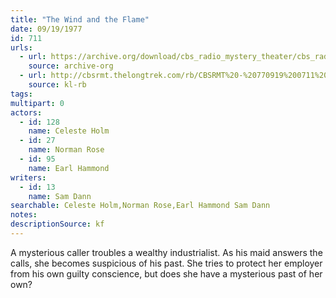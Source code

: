 ```yaml
---
title: "The Wind and the Flame"
date: 09/19/1977
id: 711
urls: 
  - url: https://archive.org/download/cbs_radio_mystery_theater/cbs_radio_mystery_theater-0701-0750.zip/cbs_radio_mystery_theater-0701-0750%2Fcbsrmt_0711_the_wind_and_the_flame.mp3
    source: archive-org
  - url: http://cbsrmt.thelongtrek.com/rb/CBSRMT%20-%20770919%200711%20The%20Wind%20and%20the%20Flame_WLNH-FM_rb.mp3
    source: kl-rb
tags: 
multipart: 0
actors:  
  - id: 128
    name: Celeste Holm  
  - id: 27
    name: Norman Rose  
  - id: 95
    name: Earl Hammond
writers:  
  - id: 13
    name: Sam Dann
searchable: Celeste Holm,Norman Rose,Earl Hammond Sam Dann
notes: 
descriptionSource: kf
---
```

A mysterious caller troubles a wealthy industrialist. As his maid answers the calls, she becomes suspicious of his past. She tries to protect her employer from his own guilty conscience, but does she have a mysterious past of her own?